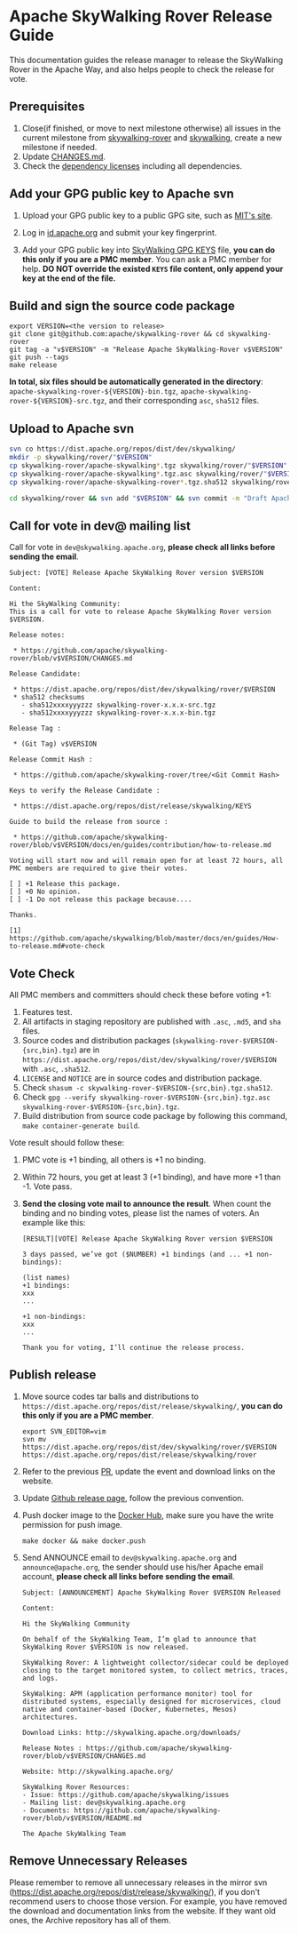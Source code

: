 # Apache SkyWalking Rover Release Guide

This documentation guides the release manager to release the SkyWalking Rover in the Apache Way, and also helps people to check the release for vote.

## Prerequisites

1. Close(if finished, or move to next milestone otherwise) all issues in the current milestone from [skywalking-rover](https://github.com/apache/skywalking-rover/milestones) and [skywalking](https://github.com/apache/skywalking/milestones), create a new milestone if needed.
2. Update [CHANGES.md](../../../../CHANGES.md).
3. Check the [dependency licenses](../../../../dist/LICENSE) including all dependencies.

## Add your GPG public key to Apache svn

1. Upload your GPG public key to a public GPG site, such as [MIT's site](http://pgp.mit.edu:11371/). 

1. Log in [id.apache.org](https://id.apache.org/) and submit your key fingerprint.

1. Add your GPG public key into [SkyWalking GPG KEYS](https://dist.apache.org/repos/dist/release/skywalking/KEYS) file, **you can do this only if you are a PMC member**.  You can ask a PMC member for help. **DO NOT override the existed `KEYS` file content, only append your key at the end of the file.**

## Build and sign the source code package

```shell
export VERSION=<the version to release>
git clone git@github.com:apache/skywalking-rover && cd skywalking-rover
git tag -a "v$VERSION" -m "Release Apache SkyWalking-Rover v$VERSION"
git push --tags
make release
```

**In total, six files should be automatically generated in the directory**: `apache-skywalking-rover-${VERSION}-bin.tgz`, `apache-skywalking-rover-${VERSION}-src.tgz`, and their corresponding `asc`, `sha512` files.

## Upload to Apache svn

```bash
svn co https://dist.apache.org/repos/dist/dev/skywalking/
mkdir -p skywalking/rover/"$VERSION"
cp skywalking-rover/apache-skywalking*.tgz skywalking/rover/"$VERSION"
cp skywalking-rover/apache-skywalking*.tgz.asc skywalking/rover/"$VERSION"
cp skywalking-rover/apache-skywalking-rover*.tgz.sha512 skywalking/rover/"$VERSION"

cd skywalking/rover && svn add "$VERSION" && svn commit -m "Draft Apache SkyWalking-Rover release $VERSION"
```

## Call for vote in dev@ mailing list

Call for vote in `dev@skywalking.apache.org`, **please check all links before sending the email**.

```text
Subject: [VOTE] Release Apache SkyWalking Rover version $VERSION

Content:

Hi the SkyWalking Community:
This is a call for vote to release Apache SkyWalking Rover version $VERSION.

Release notes:

 * https://github.com/apache/skywalking-rover/blob/v$VERSION/CHANGES.md

Release Candidate:

 * https://dist.apache.org/repos/dist/dev/skywalking/rover/$VERSION
 * sha512 checksums
   - sha512xxxxyyyzzz skywalking-rover-x.x.x-src.tgz
   - sha512xxxxyyyzzz skywalking-rover-x.x.x-bin.tgz

Release Tag :

 * (Git Tag) v$VERSION

Release Commit Hash :

 * https://github.com/apache/skywalking-rover/tree/<Git Commit Hash>

Keys to verify the Release Candidate :

 * https://dist.apache.org/repos/dist/release/skywalking/KEYS

Guide to build the release from source :

 * https://github.com/apache/skywalking-rover/blob/v$VERSION/docs/en/guides/contribution/how-to-release.md

Voting will start now and will remain open for at least 72 hours, all PMC members are required to give their votes.

[ ] +1 Release this package.
[ ] +0 No opinion.
[ ] -1 Do not release this package because....

Thanks.

[1] https://github.com/apache/skywalking/blob/master/docs/en/guides/How-to-release.md#vote-check
```

## Vote Check

All PMC members and committers should check these before voting +1:

1. Features test.
1. All artifacts in staging repository are published with `.asc`, `.md5`, and `sha` files.
1. Source codes and distribution packages (`skywalking-rover-$VERSION-{src,bin}.tgz`)
are in `https://dist.apache.org/repos/dist/dev/skywalking/rover/$VERSION` with `.asc`, `.sha512`.
1. `LICENSE` and `NOTICE` are in source codes and distribution package.
1. Check `shasum -c skywalking-rover-$VERSION-{src,bin}.tgz.sha512`.
1. Check `gpg --verify skywalking-rover-$VERSION-{src,bin}.tgz.asc skywalking-rover-$VERSION-{src,bin}.tgz`.
1. Build distribution from source code package by following this command, `make container-generate build`.

Vote result should follow these:

1. PMC vote is +1 binding, all others is +1 no binding.

1. Within 72 hours, you get at least 3 (+1 binding), and have more +1 than -1. Vote pass. 

1. **Send the closing vote mail to announce the result**.  When count the binding and no binding votes, please list the names of voters. An example like this:

   ```
   [RESULT][VOTE] Release Apache SkyWalking Rover version $VERSION
   
   3 days passed, we’ve got ($NUMBER) +1 bindings (and ... +1 non-bindings):
   
   (list names)
   +1 bindings:
   xxx
   ...
      
   +1 non-bindings:
   xxx
   ...
    
   Thank you for voting, I’ll continue the release process.
   ```

## Publish release

1. Move source codes tar balls and distributions to `https://dist.apache.org/repos/dist/release/skywalking/`, **you can do this only if you are a PMC member**.

    ```shell
    export SVN_EDITOR=vim
    svn mv https://dist.apache.org/repos/dist/dev/skywalking/rover/$VERSION https://dist.apache.org/repos/dist/release/skywalking/rover
    ```
    
1. Refer to the previous [PR](https://github.com/apache/skywalking-website/pull/212), update the event and download links on the website.

1. Update [Github release page](https://github.com/apache/skywalking-rover/releases), follow the previous convention.

1. Push docker image to the [Docker Hub](https://hub.docker.com/r/apache/skywalking-rover), make sure you have the write permission for push image.

   ```shell
   make docker && make docker.push
   ```

1. Send ANNOUNCE email to `dev@skywalking.apache.org` and `announce@apache.org`, the sender should use his/her Apache email account, **please check all links before sending the email**.

    ```
    Subject: [ANNOUNCEMENT] Apache SkyWalking Rover $VERSION Released

    Content:

    Hi the SkyWalking Community

    On behalf of the SkyWalking Team, I’m glad to announce that SkyWalking Rover $VERSION is now released.

    SkyWalking Rover: A lightweight collector/sidecar could be deployed closing to the target monitored system, to collect metrics, traces, and logs.

    SkyWalking: APM (application performance monitor) tool for distributed systems, especially designed for microservices, cloud native and container-based (Docker, Kubernetes, Mesos) architectures.

    Download Links: http://skywalking.apache.org/downloads/

    Release Notes : https://github.com/apache/skywalking-rover/blob/v$VERSION/CHANGES.md

    Website: http://skywalking.apache.org/

    SkyWalking Rover Resources:
    - Issue: https://github.com/apache/skywalking/issues
    - Mailing list: dev@skywalking.apache.org
    - Documents: https://github.com/apache/skywalking-rover/blob/v$VERSION/README.md
    
    The Apache SkyWalking Team
    ```

## Remove Unnecessary Releases

Please remember to remove all unnecessary releases in the mirror svn (https://dist.apache.org/repos/dist/release/skywalking/), if you don't recommend users to choose those version.
For example, you have removed the download and documentation links from the website. 
If they want old ones, the Archive repository has all of them.
